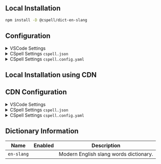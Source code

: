 ## Local Installation

```sh
npm install -D @cspell/dict-en-slang
```

## Configuration

<details>
<summary>VSCode Settings</summary>

Add the following to your VSCode settings:

**`.vscode/settings.json`**

```jsonc
{
  "cSpell.import": ["@cspell/dict-en-slang/cspell-ext.json"],
  "cSpell.dictionaries": ["en-slang"],
}
```

</details>

<details>
<summary>CSpell Settings <code>cspell.json</code></summary>

**`cspell.json`**

```jsonc
{
  "import": ["@cspell/dict-en-slang/cspell-ext.json"],
  "dictionaries": ["en-slang"],
}
```

</details>

<details>
<summary>CSpell Settings <code>cspell.config.yaml</code></summary>

**`cspell.config.yaml`**

```yaml
import:
  - '@cspell/dict-en-slang/cspell-ext.json'
dictionaries:
  - en-slang
```

</details>

## Local Installation using CDN

## CDN Configuration

<details>
<summary>VSCode Settings</summary>

Add the following to your VSCode settings:

**`.vscode/settings.json`**

```jsonc
{
  "cSpell.import": ["https://cdn.jsdelivr.net/npm/@cspell/dict-en-slang/cspell-ext.json"],
  "cSpell.dictionaries": ["en-slang"],
}
```

</details>

<details>
<summary>CSpell Settings <code>cspell.json</code></summary>

**`cspell.json`**

```jsonc
{
  "import": ["https://cdn.jsdelivr.net/npm/@cspell/dict-en-slang/cspell-ext.json"],
  "dictionaries": ["en-slang"],
}
```

</details>

<details>
<summary>CSpell Settings <code>cspell.config.yaml</code></summary>

**`cspell.config.yaml`**

```yaml
import:
  - https://cdn.jsdelivr.net/npm/@cspell/dict-en-slang/cspell-ext.json
dictionaries:
  - en-slang
```

</details>

## Dictionary Information

| Name       | Enabled | Description                            |
| ---------- | ------- | -------------------------------------- |
| `en-slang` |         | Modern English slang words dictionary. |
